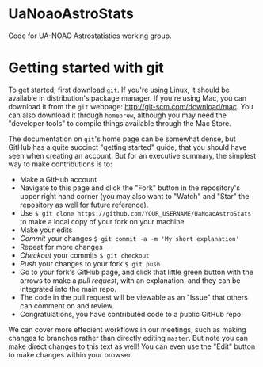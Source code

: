 UaNoaoAstroStats
================
Code for UA-NOAO Astrostatistics working group.


Getting started with git
========================
To get started, first download `git`. If you're using Linux, it should be available in distribution's package manager. If you're using Mac, you can download it from the `git` webpage: http://git-scm.com/download/mac. You can also download it through `homebrew`, although you may need the "developer tools" to compile things available through the Mac Store.

The documentation on `git`'s home page can be somewhat dense, but GitHub has a quite succinct "getting started" guide, that you should have seen when creating an account. But for an executive summary, the simplest way to make contributions is to:


  * Make a GitHub account
  * Navigate to this page and click the "Fork" button in the repository's upper right hand corner (you may also want to "Watch" and "Star" the repository as well for future reference).
  * Use `$ git clone https://github.com/YOUR_USERNAME/UaNoaoAstroStats` to make a local copy of your fork on your machine
  * Make your edits
  * *Commit* your changes `$ git commit -a -m 'My short explanation'`
  * Repeat for more changes
  * *Checkout* your commits `$ git checkout`
  * *Push* your changes to your fork `$ git push`
  * Go to your fork's GitHub page, and click that little green button with the arrows to make a *pull request*, with an explanation, and they can be integrated into the main repo.
  * The code in the pull request will be viewable as an "Issue" that others can comment on and review.
  * Congratulations, you have contributed code to a public GitHub repo!
  

We can cover more effecient workflows in our meetings, such as making changes to branches rather than directly editing `master`. But note you can make direct changes to this text as well! You can even use the "Edit" button to make changes within your browser.

